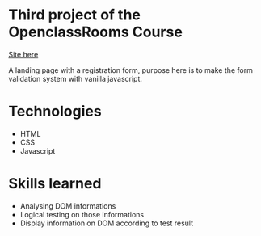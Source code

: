 # Third project of the OpenclassRooms Course

[Site here](https://exvigilaregemini.github.io/AdelinDubois_4_04012021/starterOnly/)

A landing page with a registration form, purpose here is to make the form validation system with vanilla javascript.

# Technologies
 - HTML
 - CSS
 - Javascript

# Skills learned
 -  Analysing DOM informations
 -  Logical testing on those informations
 -  Display information on DOM according to test result
